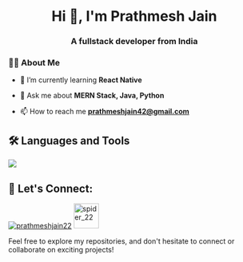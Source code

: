 <h1 align="center">Hi 👋, I'm Prathmesh Jain</h1>
<h3 align="center">A fullstack developer from India</h3>

### :man_technologist: About Me 
- 🌱 I’m currently learning **React Native**

- 💬 Ask me about **MERN Stack, Java, Python**

- 📫 How to reach me **prathmeshjain42@gmail.com**


## :hammer_and_wrench: Languages and Tools

<p align="left"> <a href="https://github.com/pratsj22"><img src="https://skillicons.dev/icons?i=vscode,github,java,python,css,html,js,mongodb,express,react,nodejs,flask,fastapi,redux,tailwind"/> </a> </p>


## 🤝 Let's Connect:
<p align="left">
<a href="https://linkedin.com/in/prathmeshjain22" target="blank"><img src="https://skillicons.dev/icons?i=linkedin" alt="prathmeshjain22"></a>
<a href="https://www.leetcode.com/spider_22" target="blank"><img src="https://cdn3d.iconscout.com/3d/free/thumb/free-leetcode-3d-icon-download-in-png-blend-fbx-gltf-file-formats--leet-code-programming-game-logos-and-brands-pack-icons-9325307.png" alt="spider_22" height="50" width="50" /></a>
</p>

Feel free to explore my repositories, and don't hesitate to connect or collaborate on exciting projects!
